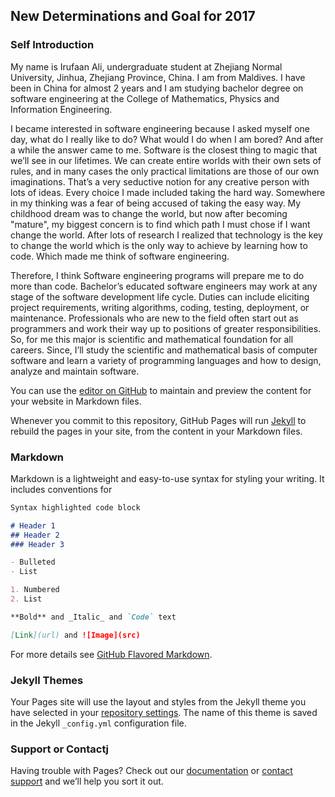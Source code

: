 ## New Determinations and Goal for 2017 

### Self Introduction

My name is Irufaan Ali, undergraduate student at Zhejiang Normal University, Jinhua, Zhejiang Province, China. I am from Maldives. I have been in China for almost 2 years and I am studying bachelor degree on software engineering at the College of Mathematics, Physics and Information Engineering.

 I became interested in software engineering because I asked myself one day, what do I really like to do?  What would I do when I am bored?  And after a while the answer came to me. Software is the closest thing to magic that we’ll see in our lifetimes. We can create entire worlds with their own sets of rules, and in many cases the only practical limitations are those of our own imaginations. That’s a very seductive notion for any creative person with lots of ideas. Every choice I made included taking the hard way. Somewhere in my thinking was a fear of being accused of taking the easy way. My childhood dream was to change the world, but now after becoming "mature", my biggest concern is to find which path I must chose if I want change the world. After lots of research I realized that technology is the key to change the world which is the only way to achieve by learning how to code. Which made me think of software engineering.
 
Therefore, I think Software engineering programs will prepare me to do more than code. Bachelor’s educated software engineers may work at any stage of the software development life cycle. Duties can include eliciting project requirements, writing algorithms, coding, testing, deployment, or maintenance. Professionals who are new to the field often start out as programmers and work their way up to positions of greater responsibilities.  So, for me this major is scientific and mathematical foundation for all careers. Since, I’ll study the scientific and mathematical basis of computer software and learn a variety of programming languages and how to design, analyze and maintain software. 


You can use the [editor on GitHub](https://github.com/irufaan/Irufaan.github.io/edit/master/README.md) to maintain and preview the content for your website in Markdown files.

Whenever you commit to this repository, GitHub Pages will run [Jekyll](https://jekyllrb.com/) to rebuild the pages in your site, from the content in your Markdown files.

### Markdown

Markdown is a lightweight and easy-to-use syntax for styling your writing. It includes conventions for

```markdown
Syntax highlighted code block

# Header 1
## Header 2
### Header 3

- Bulleted
- List

1. Numbered
2. List

**Bold** and _Italic_ and `Code` text

[Link](url) and ![Image](src)
```

For more details see [GitHub Flavored Markdown](https://guides.github.com/features/mastering-markdown/).

### Jekyll Themes

Your Pages site will use the layout and styles from the Jekyll theme you have selected in your [repository settings](https://github.com/irufaan/Irufaan.github.io/settings). The name of this theme is saved in the Jekyll `_config.yml` configuration file.

### Support or Contactj

Having trouble with Pages? Check out our [documentation](https://help.github.com/categories/github-pages-basics/) or [contact support](https://github.com/contact) and we’ll help you sort it out.
